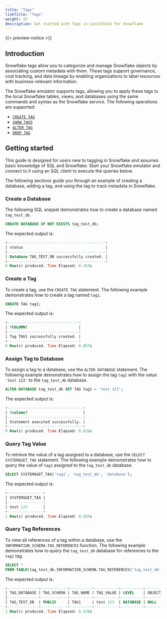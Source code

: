 ```yaml
---
title: "Tags"
linkTitle: "Tags"
weight: 15
description: Get started with Tags in LocalStack for Snowflake
---
```


{{< preview-notice >}}

## Introduction

Snowflake tags allow you to categorize and manage Snowflake objects by associating custom metadata with them. These tags support governance, cost tracking, and data lineage by enabling organizations to label resources with business-relevant information.

The Snowflake emulator supports tags, allowing you to apply these tags to the local Snowflake tables, views, and databases using the same commands and syntax as the Snowflake service. The following operations are supported:

-   [`CREATE TAG`](https://docs.snowflake.com/en/sql-reference/sql/create-tag)
-   [`SHOW TAGS`](https://docs.snowflake.com/en/sql-reference/sql/show-tags)
-   [`ALTER TAG`](https://docs.snowflake.com/en/sql-reference/sql/alter-tag)
-   [`DROP TAG`](https://docs.snowflake.com/en/sql-reference/sql/drop-tag)

## Getting started

This guide is designed for users new to tagging in Snowflake and assumes basic knowledge of SQL and Snowflake. Start your Snowflake emulator and connect to it using an SQL client to execute the queries below.

The following sections guide you through an example of creating a database, adding a tag, and using the tag to track metadata in Snowflake.

### Create a Database

The following SQL snippet demonstrates how to create a database named `tag_test_db`.

```sql
CREATE DATABASE IF NOT EXISTS tag_test_db;
```

The expected output is:

```sql
+--------------------------------------------+
| status                                     |
|--------------------------------------------|
| Database TAG_TEST_DB successfully created. |
+--------------------------------------------+
0 Row(s) produced. Time Elapsed: 0.163s
```

### Create a Tag

To create a tag, use the `CREATE TAG` statement. The following example demonstrates how to create a tag named `tag1`.

```sql
CREATE TAG tag1;
```

The expected output is:

```sql
+--------------------------------+
| ?COLUMN?                       |
|--------------------------------|
| Tag TAG1 successfully created. |
+--------------------------------+
0 Row(s) produced. Time Elapsed: 0.057s
```

### Assign Tag to Database

To assign a tag to a database, use the `ALTER DATABASE` statement. The following example demonstrates how to assign the tag `tag1` with the value `'test 123'` to the `tag_test_db` database.

```sql
ALTER DATABASE tag_test_db SET TAG tag1 = 'test 123';
```

The expected output is:

```sql
+----------------------------------+
| ?column?                         |
|----------------------------------|
| Statement executed successfully. |
+----------------------------------+
0 Row(s) produced. Time Elapsed: 0.026s
```

### Query Tag Value

To retrieve the value of a tag assigned to a database, use the `SELECT SYSTEM$GET_TAG` statement. The following example demonstrates how to query the value of `tag1` assigned to the `tag_test_db` database.

```sql
SELECT SYSTEM$GET_TAG('tag1', 'tag_test_db', 'database');
```

The expected output is:

```sql
+----------------+
| SYSTEM$GET_TAG |
|----------------|
| test 123       |
+----------------+
1 Row(s) produced. Time Elapsed: 0.565s
```

### Query Tag References

To view all references of a tag within a database, use the `INFORMATION_SCHEMA.TAG_REFERENCES` function. The following example demonstrates how to query the `tag_test_db` database for references to the `tag1` tag.

```sql
SELECT *
FROM TABLE(tag_test_db.INFORMATION_SCHEMA.TAG_REFERENCES('tag_test_db', 'database'));
```

The expected output is:

```sql
+--------------+------------+----------+-----------+----------+-----------------+---------------+-------------+----------+-------------+
| TAG_DATABASE | TAG_SCHEMA | TAG_NAME | TAG_VALUE | LEVEL    | OBJECT_DATABASE | OBJECT_SCHEMA | OBJECT_NAME | DOMAIN   | COLUMN_NAME |
|--------------+------------+----------+-----------+----------+-----------------+---------------+-------------+----------+-------------|
| TAG_TEST_DB  | PUBLIC     | TAG1     | test 123  | DATABASE | NULL            | NULL          | TAG_TEST_DB | DATABASE | NULL        |
+--------------+------------+----------+-----------+----------+-----------------+---------------+-------------+----------+-------------+
1 Row(s) produced. Time Elapsed: 0.528s
```
